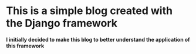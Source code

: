 # This is a simple blog created with the Django framework

**I initially decided to make this blog to better understand the application of this framework**
